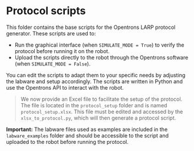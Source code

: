 # Protocol scripts
This folder contains the base scripts for the Opentrons LARP protocol generator. These scripts are used to:

- Run the graphical interface (when `SIMULATE_MODE = True`) to verify the protocol before running it on the robot.
- Upload the scripts directly to the robot through the Opentrons software (when `SIMULATE_MODE = False`).

You can edit the scripts to adapt them to your specific needs by adjusting the labware and setup accordingly. The scripts are written in Python and use the Opentrons API to interact with the robot.

> We now provide an Excel file to facilitate the setup of the protocol. The file is located in the `protocol_setup` folder and is named `protocol_setup.xlsx`. This file must be edited and accessed by the `xlsx_to_protocol.py`, which will then generate a protocol script.


**Important:** The labware files used as examples are included in the `labware_examples` folder and should be accessible to the script and uploaded to the robot before running the protocol.